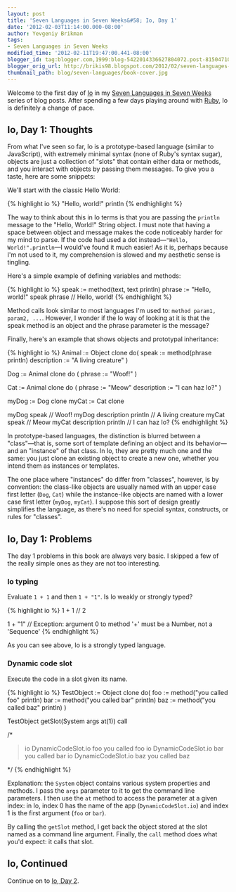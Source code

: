 ```yaml
---
layout: post
title: 'Seven Languages in Seven Weeks&#58; Io, Day 1'
date: '2012-02-03T11:14:00.000-08:00'
author: Yevgeniy Brikman
tags:
- Seven Languages in Seven Weeks
modified_time: '2012-02-11T19:47:00.441-08:00'
blogger_id: tag:blogger.com,1999:blog-5422014336627804072.post-815047107515517475
blogger_orig_url: http://brikis98.blogspot.com/2012/02/seven-languages-in-seven-weeks-io-day-1.html
thumbnail_path: blog/seven-languages/book-cover.jpg
---
```


Welcome to the first day of [Io](http://iolanguage.com/) in my [Seven 
Languages in Seven 
Weeks](http://www.ybrikman.com/writing/tags/#Seven%20Languages%20in%20Seven%20Weeks) 
series of blog posts. After spending a few days playing around with 
[Ruby](http://www.ybrikman.com/writing/2012/01/29/seven-languages-in-seven-weeks-ruby-day/), 
Io is definitely a change of pace. 

## Io, Day 1: Thoughts 

From what I've seen so far, Io is a prototype-based language (similar to 
JavaScript), with extremely minimal syntax (none of Ruby's syntax sugar), 
objects are just a collection of "slots" that contain either data or methods, 
and you interact with objects by passing them messages. To give you a taste, 
here are some snippets: 

We'll start with the classic Hello World: 

{% highlight io %}
"Hello, world!" println
{% endhighlight %}

The way to think about this in Io terms is that you are passing the `println` 
message to the "Hello, World!" String object. I must note that having a space 
between object and message makes the code noticeably harder for my mind to 
parse. If the code had used a dot instead&mdash;`"Hello, World!".println`&mdash;I 
would've found it much easier! As it is, perhaps because I'm not used to it, 
my comprehension is slowed and my aesthetic sense is tingling. 

Here's a simple example of defining variables and methods: 

{% highlight io %}
speak := method(text, text println)
phrase := "Hello, world!"
speak phrase   // Hello, world!
{% endhighlight %}

Method calls look similar to most languages I'm used to: 
`method param1, param2, ...`. However, I wonder if the Io way of looking at it is that the 
speak method is an object and the phrase parameter is the message? 

Finally, here's an example that shows objects and prototypal inheritance: 

{% highlight io %}
Animal := Object clone do(
  speak := method(phrase println)
  description := "A living creature"
)
 
Dog := Animal clone do (
  phrase := "Woof!"
)
 
Cat := Animal clone do (
  phrase := "Meow"
  description := "I can haz Io?"
)
 
myDog := Dog clone
myCat := Cat clone
 
myDog speak                // Woof!
myDog description println  // A living creature
myCat speak                // Meow
myCat description println  // I can haz Io?
{% endhighlight %}

In prototype-based languages, the distinction is blurred between a 
"class"&mdash;that is, some sort of template defining an object and its 
behavior&mdash;and an "instance" of that class. In Io, they are pretty much one 
and the same: you just clone an existing object to create a new one, whether 
you intend them as instances or templates. 

The one place where "instances" do differ from "classes", however, is by 
convention: the class-like objects are usually named with an upper case first 
letter (`Dog`, `Cat`) while the instance-like objects are named with a lower case 
first letter (`myDog`, `myCat`). I suppose this sort of design greatly simplifies 
the language, as there's no need for special syntax, constructs, or rules for 
"classes". 

## Io, Day 1: Problems 

The day 1 problems in this book are always very basic. I skipped a few of the 
really simple ones as they are not too interesting. 

### Io typing 

Evaluate `1 + 1` and then `1 + "1"`. Is Io weakly or strongly typed? 

{% highlight io %}
1 + 1   // 2
 
1 + "1" // Exception: argument 0 to method '+' must be a Number, not a 'Sequence'
{% endhighlight %}

As you can see above, Io is a strongly typed language. 

### Dynamic code slot 

Execute the code in a slot given its name. 

{% highlight io %}
TestObject := Object clone do(
  foo := method("you called foo" println)
  bar := method("you called bar" println)
  baz := method("you called baz" println)
)
 
TestObject getSlot(System args at(1)) call
 
/*
 
> io DynamicCodeSlot.io foo
you called foo
> io DynamicCodeSlot.io bar
you called bar
> io DynamicCodeSlot.io baz
you called baz

*/
{% endhighlight %}

Explanation: the `System` object contains various system properties and 
methods. I pass the `args` parameter to it to get the command line parameters. 
I then use the `at` method to access the parameter at a given index: in Io, 
index 0 has the name of the app (`DynamicCodeSlot.io`) and index 1 is the first 
argument (`foo` or `bar`). 

By calling the `getSlot` method, I get back the object stored at the slot 
named as a command line argument. Finally, the `call` method does what you'd 
expect: it calls that slot. 

## Io, Continued 

Continue on to [Io, Day 
2](http://www.ybrikman.com/writing/2012/02/04/seven-languages-in-seven-weeks-io-day-2/). 